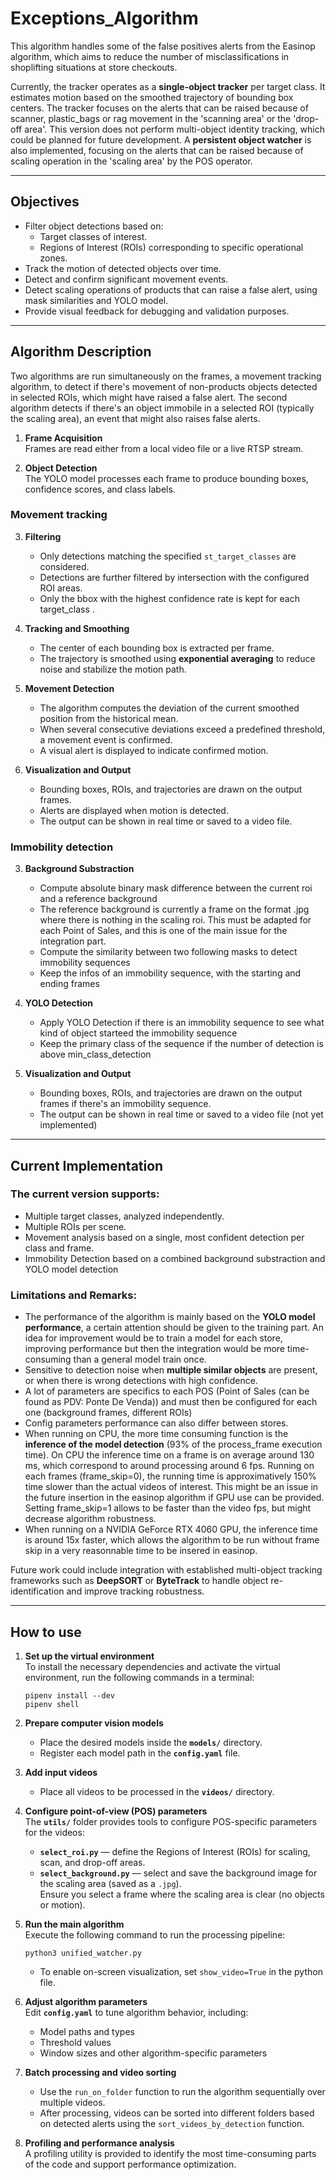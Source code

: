 # Exceptions_Algorithm
This algorithm handles some of the false positives alerts from the Easinop algorithm, which aims to reduce the number of misclassifications in shoplifting situations at store checkouts.

Currently, the tracker operates as a **single-object tracker** per target class. It estimates motion based on the smoothed trajectory of bounding box centers. The tracker focuses on the alerts that can be raised because of scanner, plastic_bags or rag movement in the 'scanning area' or the 'drop-off area'. This version does not perform multi-object identity tracking, which could be planned for future development. A **persistent object watcher** is also implemented, focusing on the alerts that can be raised because of scaling operation in the 'scaling area' by the POS operator.

---

## Objectives

- Filter object detections based on:
  - Target classes of interest.
  - Regions of Interest (ROIs) corresponding to specific operational zones.
- Track the motion of detected objects over time.
- Detect and confirm significant movement events.
- Detect scaling operations of products that can raise a false alert, using mask similarities and YOLO model.
- Provide visual feedback for debugging and validation purposes.


---

## Algorithm Description

Two algorithms are run simultaneously on the frames, a movement tracking algorithm, to detect if there's movement of non-products objects detected in selected ROIs, which might have raised a false alert. The second algorithm detects if there's an object immobile in a selected ROI (typically the scaling area), an event that might also raises false alerts.

1. **Frame Acquisition**  
   Frames are read either from a local video file or a live RTSP stream.

2. **Object Detection**  
   The YOLO model processes each frame to produce bounding boxes, confidence scores, and class labels.

### Movement tracking

3. **Filtering**  
   - Only detections matching the specified `st_target_classes` are considered.  
   - Detections are further filtered by intersection with the configured ROI areas.
   - Only the bbox with the highest confidence rate is kept for each target_class .

4. **Tracking and Smoothing**  
   - The center of each bounding box is extracted per frame.  
   - The trajectory is smoothed using **exponential averaging** to reduce noise and stabilize the motion path.

5. **Movement Detection**  
   - The algorithm computes the deviation of the current smoothed position from the historical mean.  
   - When several consecutive deviations exceed a predefined threshold, a movement event is confirmed.  
   - A visual alert is displayed to indicate confirmed motion.

6. **Visualization and Output**  
   - Bounding boxes, ROIs, and trajectories are drawn on the output frames.  
   - Alerts are displayed when motion is detected.  
   - The output can be shown in real time or saved to a video file.

### Immobility detection

3. **Background Substraction**  
   - Compute absolute binary mask difference between the current roi and a reference background 
   - The reference background is currently a frame on the format .jpg where there is nothing in the scaling roi. This must be adapted for each Point of Sales, and this is one of the main issue for the integration part.
   - Compute the similarity between two following masks to detect immobility sequences
   - Keep the infos of an immobility sequence, with the starting and ending frames

4. **YOLO Detection**
   - Apply YOLO Detection if there is an immobility sequence to see what kind of object starteed the immobility sequence
   - Keep the primary class of the sequence if the number of detection is above min_class_detection

6. **Visualization and Output**  
   - Bounding boxes, ROIs, and trajectories are drawn on the output frames if there's an immobility sequence.  
   - The output can be shown in real time or saved to a video file (not yet implemented)

---

## Current Implementation

### The current version supports:
- Multiple target classes, analyzed independently.
- Multiple ROIs per scene.
- Movement analysis based on a single, most confident detection per class and frame.
- Immobility Detection based on a combined background substraction and YOLO model detection

### Limitations and Remarks:

- The performance of the algorithm is mainly based on the **YOLO model performance**, a certain attention should be given to the training part. An idea for improvement would be to train a model for each store, improving performance but then the integration would be more time-consuming than a general model train once.
- Sensitive to detection noise when **multiple similar objects** are present, or when there is wrong detections with high confidence.
- A lot of parameters are specifics to each POS (Point of Sales (can be found as PDV: Ponte De Venda)) and must then be configured for each one (background frames, different ROIs)
- Config parameters performance can also differ between stores.
- When running on CPU, the more time consuming function is the **inference of the model detection** (93% of the process_frame execution time). On CPU the inference time on a frame is on average around 130 ms, which correspond to around processing around 6 fps. Running on each frames (frame_skip=0), the running time is approximatively 150% time slower than the actual videos of interest. This might be an issue in the future insertion in the easinop algorithm if GPU use can be provided. Setting frame_skip=1 allows to be faster than the video fps, but might decrease algorithm robustness.
- When running on a  NVIDIA GeForce RTX 4060 GPU, the inference time is around 15x faster, which allows the algorithm to be run without frame skip in a very reasonnable time to be insered in easinop.


Future work could include integration with established multi-object tracking frameworks such as **DeepSORT** or **ByteTrack** to handle object re-identification and improve tracking robustness.

---

## How to use

1. **Set up the virtual environment**  
   To install the necessary dependencies and activate the virtual environment, run the following commands in a terminal:
   
       pipenv install --dev
       pipenv shell

2. **Prepare computer vision models**  
   - Place the desired models inside the **`models/`** directory.  
   - Register each model path in the **`config.yaml`** file.

3. **Add input videos**  
   - Place all videos to be processed in the **`videos/`** directory.

4. **Configure point-of-view (POS) parameters**  
   The **`utils/`** folder provides tools to configure POS-specific parameters for the videos:
   - **`select_roi.py`** — define the Regions of Interest (ROIs) for scaling, scan, and drop-off areas.  
   - **`select_background.py`** — select and save the background image for the scaling area (saved as a `.jpg`).  
     Ensure you select a frame where the scaling area is clear (no objects or motion).

5. **Run the main algorithm**  
   Execute the following command to run the processing pipeline:
   
       python3 unified_watcher.py

   - To enable on-screen visualization, set `show_video=True` in the python file.

6. **Adjust algorithm parameters**  
   Edit **`config.yaml`** to tune algorithm behavior, including:
   - Model paths and types  
   - Threshold values  
   - Window sizes and other algorithm-specific parameters

7. **Batch processing and video sorting**  
   - Use the `run_on_folder` function to run the algorithm sequentially over multiple videos.  
   - After processing, videos can be sorted into different folders based on detected alerts using the `sort_videos_by_detection` function.

8. **Profiling and performance analysis**  
   A profiling utility is provided to identify the most time-consuming parts of the code and support performance optimization.
